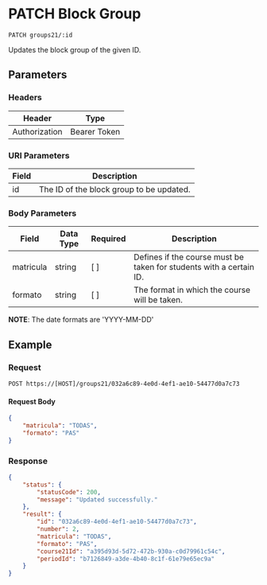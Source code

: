 # PATCH Block Group

    PATCH groups21/:id
    
Updates the block group of the given ID.

## Parameters

### Headers
Header | Type
--- | ---
Authorization | Bearer Token

### URI Parameters
Field | Description
--- | ---
id | The ID of the block group to be updated.

### Body Parameters

Field | Data Type | Required | Description
--- | --- | --- | ---
matricula | string | [ ] | Defines if the course must be taken for students with a certain ID.
formato | string | [ ] | The format in which the course will be taken.

**NOTE**: The date formats are 'YYYY-MM-DD'

## Example
### Request

    POST https://[HOST]/groups21/032a6c89-4e0d-4ef1-ae10-54477d0a7c73

#### Request Body    
```json
{
    "matricula": "TODAS",
    "formato": "PAS"
}
```

### Response
``` json
{
    "status": {
        "statusCode": 200,
        "message": "Updated successfully."
    },
    "result": {
        "id": "032a6c89-4e0d-4ef1-ae10-54477d0a7c73",
        "number": 2,
        "matricula": "TODAS",
        "formato": "PAS",
        "course21Id": "a395d93d-5d72-472b-930a-c0d79961c54c",
        "periodId": "b7126849-a3de-4b40-8c1f-61e79e65ec9a"
    }
}
```

